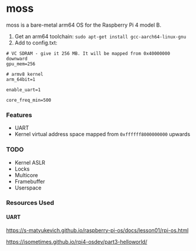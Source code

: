 # moss

moss is a bare-metal arm64 OS for the Raspberry Pi 4 model B.

1. Get an arm64 toolchain: `sudo apt-get install gcc-aarch64-linux-gnu`
2. Add to config.txt:

```
# VC SDRAM - give it 256 MB. It will be mapped from 0x40000000 downward
gpu_mem=256

# armv8 kernel
arm_64bit=1

enable_uart=1

core_freq_min=500
```

### Features
- UART
- Kernel virtual address space mapped from `0xffffff8000000000` upwards

### TODO
- Kernel ASLR
- Locks
- Multicore
- Framebuffer
- Userspace

### Resources Used
#### UART
https://s-matyukevich.github.io/raspberry-pi-os/docs/lesson01/rpi-os.html

https://isometimes.github.io/rpi4-osdev/part3-helloworld/
